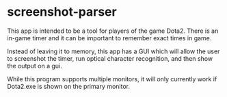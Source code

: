 # screenshot-parser

This app is intended to be a tool for players of the game Dota2. There is an in-game timer and it can be important to remember exact times in game. 

Instead of leaving it to memory, this app has a GUI which will allow the user to screenshot the timer, run optical character recognition, and then show the output on a gui.

While this program supports multiple monitors, it will only currently work if Dota2.exe is shown on the primary monitor.